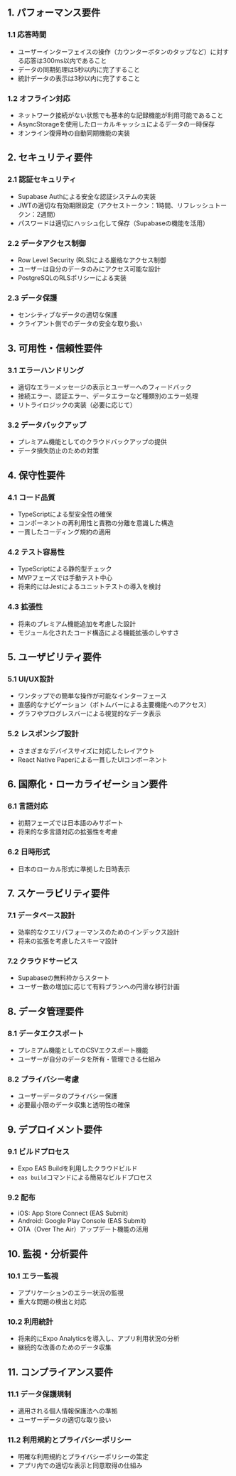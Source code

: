 ## 1. パフォーマンス要件

### 1.1 応答時間

- ユーザーインターフェイスの操作（カウンターボタンのタップなど）に対する応答は300ms以内であること
- データの同期処理は5秒以内に完了すること
- 統計データの表示は3秒以内に完了すること

### 1.2 オフライン対応

- ネットワーク接続がない状態でも基本的な記録機能が利用可能であること
- AsyncStorageを使用したローカルキャッシュによるデータの一時保存
- オンライン復帰時の自動同期機能の実装

## 2. セキュリティ要件

### 2.1 認証セキュリティ

- Supabase Authによる安全な認証システムの実装
- JWTの適切な有効期限設定（アクセストークン：1時間、リフレッシュトークン：2週間）
- パスワードは適切にハッシュ化して保存（Supabaseの機能を活用）

### 2.2 データアクセス制御

- Row Level Security (RLS)による厳格なアクセス制御
- ユーザーは自分のデータのみにアクセス可能な設計
- PostgreSQLのRLSポリシーによる実装

### 2.3 データ保護

- センシティブなデータの適切な保護
- クライアント側でのデータの安全な取り扱い

## 3. 可用性・信頼性要件

### 3.1 エラーハンドリング

- 適切なエラーメッセージの表示とユーザーへのフィードバック
- 接続エラー、認証エラー、データエラーなど種類別のエラー処理
- リトライロジックの実装（必要に応じて）

### 3.2 データバックアップ

- プレミアム機能としてのクラウドバックアップの提供
- データ損失防止のための対策

## 4. 保守性要件

### 4.1 コード品質

- TypeScriptによる型安全性の確保
- コンポーネントの再利用性と責務の分離を意識した構造
- 一貫したコーディング規約の適用

### 4.2 テスト容易性

- TypeScriptによる静的型チェック
- MVPフェーズでは手動テスト中心
- 将来的にはJestによるユニットテストの導入を検討

### 4.3 拡張性

- 将来のプレミアム機能追加を考慮した設計
- モジュール化されたコード構造による機能拡張のしやすさ

## 5. ユーザビリティ要件

### 5.1 UI/UX設計

- ワンタップでの簡単な操作が可能なインターフェース
- 直感的なナビゲーション（ボトムバーによる主要機能へのアクセス）
- グラフやプログレスバーによる視覚的なデータ表示

### 5.2 レスポンシブ設計

- さまざまなデバイスサイズに対応したレイアウト
- React Native Paperによる一貫したUIコンポーネント

## 6. 国際化・ローカライゼーション要件

### 6.1 言語対応

- 初期フェーズでは日本語のみサポート
- 将来的な多言語対応の拡張性を考慮

### 6.2 日時形式

- 日本のローカル形式に準拠した日時表示

## 7. スケーラビリティ要件

### 7.1 データベース設計

- 効率的なクエリパフォーマンスのためのインデックス設計
- 将来の拡張を考慮したスキーマ設計

### 7.2 クラウドサービス

- Supabaseの無料枠からスタート
- ユーザー数の増加に応じて有料プランへの円滑な移行計画

## 8. データ管理要件

### 8.1 データエクスポート

- プレミアム機能としてのCSVエクスポート機能
- ユーザーが自分のデータを所有・管理できる仕組み

### 8.2 プライバシー考慮

- ユーザーデータのプライバシー保護
- 必要最小限のデータ収集と透明性の確保

## 9. デプロイメント要件

### 9.1 ビルドプロセス

- Expo EAS Buildを利用したクラウドビルド
- `eas build`コマンドによる簡易なビルドプロセス

### 9.2 配布

- iOS: App Store Connect (EAS Submit)
- Android: Google Play Console (EAS Submit)
- OTA（Over The Air）アップデート機能の活用

## 10. 監視・分析要件

### 10.1 エラー監視

- アプリケーションのエラー状況の監視
- 重大な問題の検出と対応

### 10.2 利用統計

- 将来的にExpo Analyticsを導入し、アプリ利用状況の分析
- 継続的な改善のためのデータ収集

## 11. コンプライアンス要件

### 11.1 データ保護規制

- 適用される個人情報保護法への準拠
- ユーザーデータの適切な取り扱い

### 11.2 利用規約とプライバシーポリシー

- 明確な利用規約とプライバシーポリシーの策定
- アプリ内での適切な表示と同意取得の仕組み
